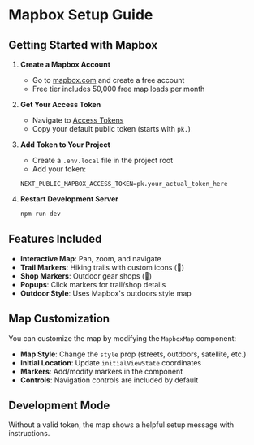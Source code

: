 # Mapbox Setup Guide

## Getting Started with Mapbox

1. **Create a Mapbox Account**
   - Go to [mapbox.com](https://account.mapbox.com/) and create a free account
   - Free tier includes 50,000 free map loads per month

2. **Get Your Access Token**
   - Navigate to [Access Tokens](https://account.mapbox.com/access-tokens/)
   - Copy your default public token (starts with `pk.`)

3. **Add Token to Your Project**
   - Create a `.env.local` file in the project root
   - Add your token:
   ```
   NEXT_PUBLIC_MAPBOX_ACCESS_TOKEN=pk.your_actual_token_here
   ```

4. **Restart Development Server**
   ```bash
   npm run dev
   ```

## Features Included

- **Interactive Map**: Pan, zoom, and navigate
- **Trail Markers**: Hiking trails with custom icons (🥾)
- **Shop Markers**: Outdoor gear shops (🏪)  
- **Popups**: Click markers for trail/shop details
- **Outdoor Style**: Uses Mapbox's outdoors style map

## Map Customization

You can customize the map by modifying the `MapboxMap` component:

- **Map Style**: Change the `style` prop (streets, outdoors, satellite, etc.)
- **Initial Location**: Update `initialViewState` coordinates
- **Markers**: Add/modify markers in the component
- **Controls**: Navigation controls are included by default

## Development Mode

Without a valid token, the map shows a helpful setup message with instructions.
